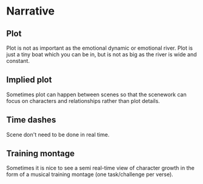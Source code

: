 # Narrative

## Plot

Plot is not as important as the emotional dynamic or emotional river.
Plot is just a tiny boat which you can be in, but is not as big as
the river is wide and constant.

## Implied plot

Sometimes plot can happen between scenes so that the scenework can
focus on characters and relationships rather than plot details.

## Time dashes

Scene don't need to be done in real time.

## Training montage

Sometimes it is nice to see a semi real-time view of character
growth in the form of a musical training montage (one task/challenge
per verse).
